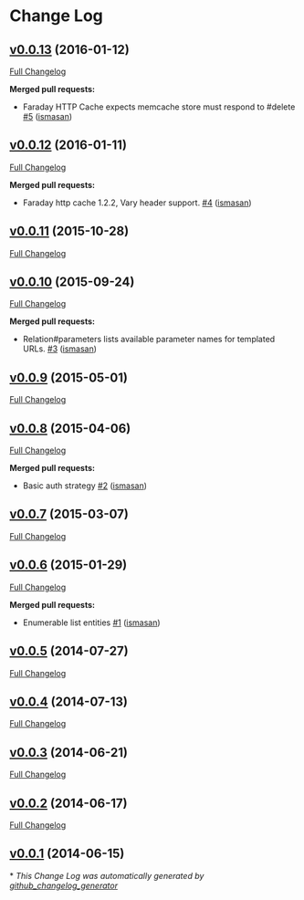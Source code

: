 # Change Log

## [v0.0.13](https://github.com/bootic/bootic_client.rb/tree/v0.0.13) (2016-01-12)
[Full Changelog](https://github.com/bootic/bootic_client.rb/compare/v0.0.12...v0.0.13)

**Merged pull requests:**

- Faraday HTTP Cache expects memcache store must respond to \#delete [\#5](https://github.com/bootic/bootic_client.rb/pull/5) ([ismasan](https://github.com/ismasan))

## [v0.0.12](https://github.com/bootic/bootic_client.rb/tree/v0.0.12) (2016-01-11)
[Full Changelog](https://github.com/bootic/bootic_client.rb/compare/v0.0.11...v0.0.12)

**Merged pull requests:**

- Faraday http cache 1.2.2, Vary header support. [\#4](https://github.com/bootic/bootic_client.rb/pull/4) ([ismasan](https://github.com/ismasan))

## [v0.0.11](https://github.com/bootic/bootic_client.rb/tree/v0.0.11) (2015-10-28)
[Full Changelog](https://github.com/bootic/bootic_client.rb/compare/v0.0.10...v0.0.11)

## [v0.0.10](https://github.com/bootic/bootic_client.rb/tree/v0.0.10) (2015-09-24)
[Full Changelog](https://github.com/bootic/bootic_client.rb/compare/v0.0.9...v0.0.10)

**Merged pull requests:**

- Relation\#parameters lists available parameter names for templated URLs. [\#3](https://github.com/bootic/bootic_client.rb/pull/3) ([ismasan](https://github.com/ismasan))

## [v0.0.9](https://github.com/bootic/bootic_client.rb/tree/v0.0.9) (2015-05-01)
[Full Changelog](https://github.com/bootic/bootic_client.rb/compare/v0.0.8...v0.0.9)

## [v0.0.8](https://github.com/bootic/bootic_client.rb/tree/v0.0.8) (2015-04-06)
[Full Changelog](https://github.com/bootic/bootic_client.rb/compare/v0.0.7...v0.0.8)

**Merged pull requests:**

- Basic auth strategy [\#2](https://github.com/bootic/bootic_client.rb/pull/2) ([ismasan](https://github.com/ismasan))

## [v0.0.7](https://github.com/bootic/bootic_client.rb/tree/v0.0.7) (2015-03-07)
[Full Changelog](https://github.com/bootic/bootic_client.rb/compare/v0.0.6...v0.0.7)

## [v0.0.6](https://github.com/bootic/bootic_client.rb/tree/v0.0.6) (2015-01-29)
[Full Changelog](https://github.com/bootic/bootic_client.rb/compare/v0.0.5...v0.0.6)

**Merged pull requests:**

- Enumerable list entities [\#1](https://github.com/bootic/bootic_client.rb/pull/1) ([ismasan](https://github.com/ismasan))

## [v0.0.5](https://github.com/bootic/bootic_client.rb/tree/v0.0.5) (2014-07-27)
[Full Changelog](https://github.com/bootic/bootic_client.rb/compare/v0.0.4...v0.0.5)

## [v0.0.4](https://github.com/bootic/bootic_client.rb/tree/v0.0.4) (2014-07-13)
[Full Changelog](https://github.com/bootic/bootic_client.rb/compare/v0.0.3...v0.0.4)

## [v0.0.3](https://github.com/bootic/bootic_client.rb/tree/v0.0.3) (2014-06-21)
[Full Changelog](https://github.com/bootic/bootic_client.rb/compare/v0.0.2...v0.0.3)

## [v0.0.2](https://github.com/bootic/bootic_client.rb/tree/v0.0.2) (2014-06-17)
[Full Changelog](https://github.com/bootic/bootic_client.rb/compare/v0.0.1...v0.0.2)

## [v0.0.1](https://github.com/bootic/bootic_client.rb/tree/v0.0.1) (2014-06-15)


\* *This Change Log was automatically generated by [github_changelog_generator](https://github.com/skywinder/Github-Changelog-Generator)*